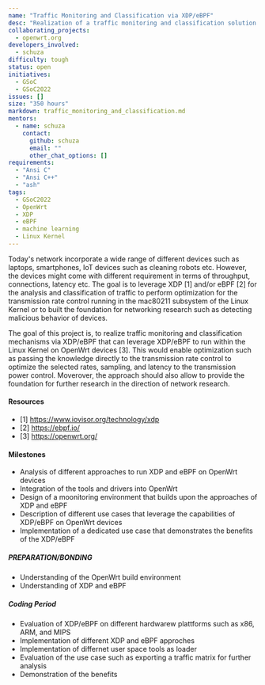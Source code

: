 ```yaml
---
name: "Traffic Monitoring and Classification via XDP/eBPF"
desc: "Realization of a traffic monitoring and classification solution via XDP/eBPF"
collaborating_projects:
  - openwrt.org
developers_involved:
  - schuza
difficulty: tough
status: open
initiatives:
  - GSoC
  - GSoC2022
issues: []
size: "350 hours"
markdown: traffic_monitoring_and_classification.md
mentors:
  - name: schuza
    contact:
      github: schuza
      email: ""
      other_chat_options: []
requirements:
  - "Ansi C"
  - "Ansi C++"
  - "ash"
tags:
  - GSoC2022
  - OpenWrt
  - XDP
  - eBPF
  - machine learning
  - Linux Kernel
---
```


Today's network incorporate a wide range of different devices such as laptops, smartphones, IoT devices such as cleaning robots etc. However, the devices might come with different requirement in terms of throughput, connections, latency etc. The goal is to leverage XDP [1] and/or eBPF [2] for the analysis and classification of traffic to perform optimization for the transmission rate control running in the mac80211 subsystem of the Linux Kernel or to built the foundation for networking research such as detecting malicious behavior of devices.

The goal of this project is, to realize traffic monitoring and classification mechanisms via XDP/eBPF that can leverage XDP/eBPF to run within the Linux Kernel on OpenWrt devices [3]. This would enable optimization such as passing the knowledge directly to the transmission rate control to optimize the selected rates, sampling, and latency to the transmission power control. Moverover, the approach should also allow to provide the foundation for further research in the direction of network research.

#### Resources

* [1] https://www.iovisor.org/technology/xdp
* [2] https://ebpf.io/
* [3] https://openwrt.org/


#### Milestones

* Analysis of different approaches to run XDP and eBPF on OpenWrt devices
* Integration of the tools and drivers into OpenWrt
* Design of a moonitoring environment that builds upon the approaches of XDP and eBPF
* Description of different use cases that leverage the capabilities of XDP/eBPF on OpenWrt devices
* Implementation of a dedicated use case that demonstrates the benefits of the XDP/eBPF

##### PREPARATION/BONDING

* Understanding of the OpenWrt build environment
* Understanding of XDP and eBPF

##### Coding Period

* Evaluation of XDP/eBPF on different hardwarew plattforms such as x86, ARM, and MIPS
* Implementation of different XDP and eBPF approches
* Implementation of differnet user space tools as loader
* Evaluation of the use case such as exporting a traffic matrix for further analysis
* Demonstration of the benefits
